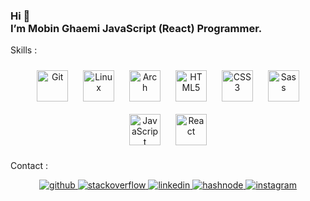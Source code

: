 <!DOCTYPE html>
<html>
  <head>
    <meta charset="UTF-8">
    <meta http-equiv="X-UA-Compatible" content="IE=edge">
    <meta name="viewport" content="width=device-width, initial-scale=1.0">
    <meta name="keywords" content="HTML, CSS, JavaScript, Mobin , Ghaemi , Mobin Ghaemi ,
    React , Lua , Github">
    <meta name="author" content="Mobin Ghaemi">
    <meta name="description" content="Mobin Ghaemi is a React & Lua Developer">
  </head>

  <body>
    <main>
      <h3>
        Hi 👋 <br />
        I’m <strong>Mobin Ghaemi</strong>
        <strong>JavaScript (React)</strong> Programmer.
      </h3>
      <p>Skills :</p>
      <div align="center">  
        <img style="margin: 10px" src="https://profilinator.rishav.dev/skills-assets/git-scm-icon.svg" alt="Git" height="50" />
        <img style="margin: 10px" src="https://profilinator.rishav.dev/skills-assets/linux-original.svg" alt="Linux" height="50" />  
        <img style="margin: 10px" src="https://cdn0.iconfinder.com/data/icons/flat-round-system/512/archlinux-512.png" alt="Arch" height="50" />
        <img style="margin: 10px" src="https://profilinator.rishav.dev/skills-assets/html5-original-wordmark.svg" alt="HTML5" height="50" />
        <img style="margin: 10px" src="https://profilinator.rishav.dev/skills-assets/css3-original-wordmark.svg" alt="CSS3" height="50" /> 
        <img style="margin: 10px" src="https://profilinator.rishav.dev/skills-assets/sass-original.svg" alt="Sass" height="50" />
        <img style="margin: 10px" src="https://profilinator.rishav.dev/skills-assets/javascript-original.svg" alt="JavaScript" height="50" />
        <img style="margin: 10px" src="https://profilinator.rishav.dev/skills-assets/react-original-wordmark.svg" alt="React" height="50" />
    </div>
    <p>Contact :</p>
     <div align="center">
     <a href="https://github.com/https://github.com/mobin-ghaemi" target="_blank">
    <img src=https://img.shields.io/badge/github-%2324292e.svg?&style=for-the-badge&logo=github&logoColor=white alt=github style="margin-bottom: 5px;" />
    </a>
    <a href="https://stackoverflow.com/users/https://stackoverflow.com/users/19484160/mobin-ghaemi" target="_blank">
    <img src=https://img.shields.io/badge/stackoverflow-%23F28032.svg?&style=for-the-badge&logo=stackoverflow&logoColor=white alt=stackoverflow style="margin-bottom: 5px;" />
    </a>
    <a href="https://linkedin.com/in/https://www.linkedin.com/in/mobin-ghaemi-951315244/" target="_blank">
    <img src=https://img.shields.io/badge/linkedin-%231E77B5.svg?&style=for-the-badge&logo=linkedin&logoColor=white alt=linkedin style="margin-bottom: 5px;" />
    </a>
    <a href="https://hashnode.com/@https://www.npmjs.com/~mobin-ghaemi" target="_blank">
    <img src=https://img.shields.io/badge/hashnode-%232962FF.svg?&style=for-the-badge&logo=hashnode&logoColor=white alt=hashnode style="margin-bottom: 5px;" />
    </a>
    <a href="https://instagram.com/https://www.instagram.com/mobin.ghaemi/" target="_blank">
    <img src=https://img.shields.io/badge/instagram-%23000000.svg?&style=for-the-badge&logo=instagram&logoColor=white alt=instagram style="margin-bottom: 5px;" />
    </a>  
     </div>
    </main>
  </body>
</html>
